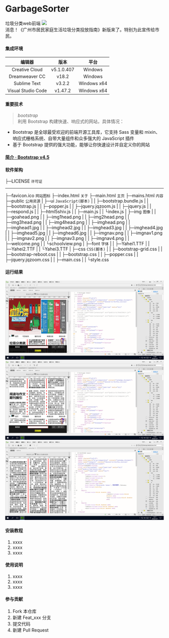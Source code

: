 # GarbageSorter

垃圾分类web前端 ![](https://img.shields.io/badge/曾昭文-个人项目-red.svg)<br/>消息！《广州市居民家庭生活垃圾分类投放指南》新版来了。特别为此宣传给市民。

#### 集成环境

| 编辑器 | 版本 | 平台 |
| :-: | :-: | :-: |
| Creative Cloud | v5.1.0.407 | Windows |
| Dreamweaver CC | v18.2 | Windows |
| Sublime Text | v3.2.2 | Windows x64 |
| Visual Studio Code | v1.47.2 | Windows x64 |

#### 重要技术

> _bootstrap_  
> 利用 Bootstrap 构建快速、响应式的网站，具体情况：
- Bootstrap 是全球最受欢迎的前端开源工具库，它支持 Sass 变量和 mixin、响应式栅格系统、自带大量组件和众多强大的 JavaScript 插件
- 基于 Bootstrap 提供的强大功能，能够让你快速设计并自定义你的网站

#### [简介 · Bootstrap v4.5](https://v4.bootcss.com/docs/getting-started/introduction/)

#### 软件架构

├─LICENSE `许可证`
***
├─favicon.ico `网站图标`
├─index.html `关于`
├─main.html `主页`
├─mains.html `内容`
├─public `公用资源`
|   ├─ui `JavaScript(脚本)`
|   | ├─bootstrap.bundle.js
|   | ├─bootstrap.js
|   | ├─popper.js
|   | ├─jquery.jqzoom.js
|   | ├─jquery.js
|   | ├─respond.js
|   | ├─html5shiv.js
|   | ├─main.js
|   | └index.js
|   ├─img `图像`
|   |  ├─goahead.png
|   |  ├─img1head.png
|   |  ├─img2head.png
|   |  ├─img3head.png
|   |  ├─img4head.png
|   |  ├─imghead.png
|   |  ├─imghead1.jpg
|   |  ├─imghead2.jpg
|   |  ├─imghead3.jpg
|   |  ├─imghead4.jpg
|   |  ├─imghead5.jpg
|   |  ├─imghead6.jpg
|   |  ├─imgnav.png
|   |  ├─imgnav1.png
|   |  ├─imgnav2.png
|   |  ├─imgnav3.png
|   |  ├─imgnav4.png
|   |  ├─welcome.png
|   |  └schoolview.png
|   ├─font `字体`
|   |  ├─Yahei1.TTF
|   |  ├─Yahei2.TTF
|   |  └Yahei3.TTF
|   ├─css `CSS(脚本)`
|   |  ├─bootstrap-grid.css
|   |  ├─bootstrap-reboot.css
|   |  ├─bootstrap.css
|   |  ├─popper.css
|   |  ├─jquery.jqzoom.css
|   |  ├─main.css
|   |  └style.css

#### 运行结果

![](README02.png)![](README03.png)![](README04.png)

#### 安装教程

1.  xxxx
2.  xxxx
3.  xxxx

#### 使用说明

1.  xxxx
2.  xxxx
3.  xxxx

#### 参与贡献

1.  Fork 本仓库
2.  新建 Feat_xxx 分支
3.  提交代码
4.  新建 Pull Request
